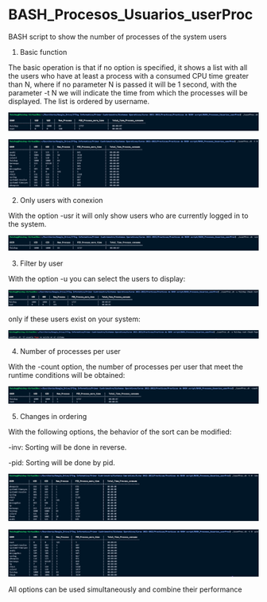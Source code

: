 # BASH_Procesos_Usuarios_userProc
BASH script to show the number of processes of the system users

1. Basic function 

The basic operation is that if no option is specified, it shows a list with all the users who have at least a process with a 
consumed CPU time greater than N, where if no parameter N is passed it will be 1 second, with the parameter -t N we will 
indicate the time from which the processes will be displayed. The list is ordered by username.

![alt text](https://raw.githubusercontent.com/feichay10/BASH_Procesos_Usuarios_userProc/master/assets/Default.png)

![alt text](https://raw.githubusercontent.com/feichay10/BASH_Procesos_Usuarios_userProc/master/assets/time_option.png)

2. Only users with conexion

With the option -usr it will only show users who are currently logged in to the system.

![alt text](https://raw.githubusercontent.com/feichay10/BASH_Procesos_Usuarios_userProc/master/assets/usr_option.png)

3. Filter by user

With the option -u you can select the users to display:

![alt text](https://raw.githubusercontent.com/feichay10/BASH_Procesos_Usuarios_userProc/master/assets/u_option.png)

only if these users exist on your system:

![alt text](https://raw.githubusercontent.com/feichay10/BASH_Procesos_Usuarios_userProc/master/assets/user_no_existe.png)

4. Number of processes per user

With the -count option, the number of processes per user that meet the runtime conditions will be obtained:

![alt text](https://raw.githubusercontent.com/feichay10/BASH_Procesos_Usuarios_userProc/master/assets/count_option.png)

5. Changes in ordering

With the following options, the behavior of the sort can be modified:

  -inv: Sorting will be done in reverse.
  
  -pid: Sorting will be done by pid.
  
![alt text](https://raw.githubusercontent.com/feichay10/BASH_Procesos_Usuarios_userProc/master/assets/inv_option.png)

![alt text](https://raw.githubusercontent.com/feichay10/BASH_Procesos_Usuarios_userProc/master/assets/pid_option.png)

All options can be used simultaneously and combine their performance






